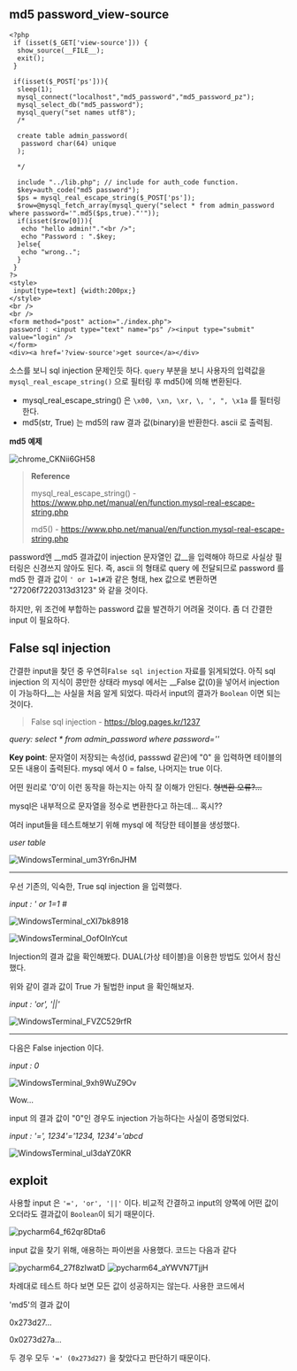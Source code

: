 ## md5 password_view-source

```php+HTML
<?php
 if (isset($_GET['view-source'])) {
  show_source(__FILE__);
  exit();
 }

 if(isset($_POST['ps'])){
  sleep(1);
  mysql_connect("localhost","md5_password","md5_password_pz");
  mysql_select_db("md5_password");
  mysql_query("set names utf8");
  /*
  
  create table admin_password(
   password char(64) unique
  );
  
  */

  include "../lib.php"; // include for auth_code function.
  $key=auth_code("md5 password");
  $ps = mysql_real_escape_string($_POST['ps']);
  $row=@mysql_fetch_array(mysql_query("select * from admin_password where password='".md5($ps,true)."'"));
  if(isset($row[0])){
   echo "hello admin!"."<br />";
   echo "Password : ".$key;
  }else{
   echo "wrong..";
  }
 }
?>
<style>
 input[type=text] {width:200px;}
</style>
<br />
<br />
<form method="post" action="./index.php">
password : <input type="text" name="ps" /><input type="submit" value="login" />
</form>
<div><a href='?view-source'>get source</a></div>
```

소스를 보니 sql injection 문제인듯 하다. `query` 부분을 보니 사용자의 입력값을 `mysql_real_escape_string()` 으로 필터링 후 md5()에 의해 변환된다.

- mysql_real_escape_string() 은 `\x00, \xn, \xr, \, ', ", \x1a` 를 필터링한다.
- md5(str, True) 는 md5의 raw 결과 값(binary)을 반환한다. ascii 로 출력됨.







__md5 예제__

![chrome_CKNii6GH58](https://user-images.githubusercontent.com/79683414/133011531-770025f1-c71f-4523-b621-f23e7480625a.png)

> __Reference__
>
> mysql_real_escape_string() - https://www.php.net/manual/en/function.mysql-real-escape-string.php
>
> md5() - https://www.php.net/manual/en/function.mysql-real-escape-string.php







password엔 __md5 결과값이 injection 문자열인 값__을 입력해야 하므로 사실상 필터링은 신경쓰지 않아도 된다. 즉, ascii 의 형태로 query 에 전달되므로 password 를 md5 한 결과 값이 `' or 1=1#`과 같은 형태, hex 값으로 변환하면 "27206f7220313d3123" 와 같을 것이다.

하지만, 위 조건에 부합하는 password 값을 발견하기 어려울 것이다. 좀 더 간결한 input 이 필요하다.





## False sql injection

간결한 input을 찾던 중 우연히`False sql injection` 자료를 읽게되었다. 아직 sql injection 의 지식이 콩만한 상태라 mysql 에서는 __False 값(0)을 넣어서 injection 이 가능하다__는 사실을 처음 알게 되었다. 따라서 input의 결과가  `Boolean` 이면 되는 것이다.

> False sql injection - https://blog.pages.kr/1237







_query: select * from admin_password where password=''_

__Key point__: 문자열이 저장되는 속성(id, passswd 같은)에 "0" 을 입력하면 테이블의 모든 내용이 출력된다. mysql 에서 0 = false, 나머지는 true 이다. 

어떤 원리로 '0'이 이런 동작을 하는지는 아직 잘 이해가 안된다. ~~형변환 오류?...~~

mysql은 내부적으로 문자열을 정수로 변환한다고 하는데... 혹시??







여러 input들을 테스트해보기 위해 mysql 에 적당한 테이블을 생성했다.







_user table_

![WindowsTerminal_um3Yr6nJHM](https://user-images.githubusercontent.com/79683414/133015153-ce4eae31-be83-4b4a-836f-c585d678daf4.png)



---



우선 기존의, 익숙한, True sql injection 을 입력했다.

_input : ' or 1=1 #_

![WindowsTerminal_cXI7bk8918](https://user-images.githubusercontent.com/79683414/133020801-61b4e43d-1b7b-4626-9c06-00abe78adf3e.png)

![WindowsTerminal_OofOInYcut](https://user-images.githubusercontent.com/79683414/133022279-b74da136-2184-4169-b34b-7ea951dff360.png)

Injection의 결과 값을 확인해봤다. DUAL(가상 테이블)을 이용한 방법도 있어서 참신했다.







위와 같이 결과 값이 True 가 될법한 input 을 확인해보자.

_input : 'or', '||'_

![WindowsTerminal_FVZC529rfR](https://user-images.githubusercontent.com/79683414/133023904-bb6becd4-2ac8-495a-bb36-d94790622773.png)



---

다음은 False injection 이다.

_input : 0_

![WindowsTerminal_9xh9WuZ9Ov](https://user-images.githubusercontent.com/79683414/133021018-64c9654b-477e-4260-be56-5b00f2a52610.png)







Wow... 







input 의 결과 값이 "0"인 경우도  injection 가능하다는 사실이 증명되었다.

_input : '=', 1234'='1234, 1234'='abcd_

![WindowsTerminal_ul3daYZ0KR](https://user-images.githubusercontent.com/79683414/133024174-bc160538-163f-444e-930c-99f0b56099ae.png)



## exploit

사용할 input 은 ` '=', 'or', '||' ` 이다. 비교적 간결하고 input의 양쪽에 어떤 값이 오더라도 결과값이 `Boolean`이 되기 때문이다.

![pycharm64_f62qr8Dta6](https://user-images.githubusercontent.com/79683414/133024434-b5e0cdbf-139a-4d08-b643-41bb80f51584.png)







input 값을 찾기 위해, 애용하는 파이썬을 사용했다. 코드는 다음과 같다

![pycharm64_27f8zIwatD](https://user-images.githubusercontent.com/79683414/133024767-d78268e7-7276-4a1c-992a-e0be56833bc3.png)
![pycharm64_aYWVN7TjjH](https://user-images.githubusercontent.com/79683414/133024771-20b2fd4c-53f7-4729-a7c3-4f04921e215f.png)



차례대로 테스트 하다 보면 모든 값이 성공하지는 않는다. 사용한 코드에서

'md5'의 결과 값이

0x273d27...

0x0273d27a...

두 경우 모두 ` '=' (0x273d27) ` 을 찾았다고 판단하기 때문이다.

